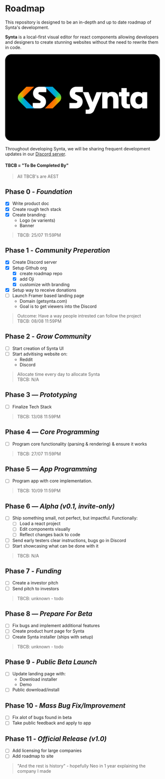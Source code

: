 # Roadmap 
This repository is designed to be an in-depth and up to date roadmap of Synta's development.

**Synta** is a local-first visual editor for react components allowing developers and designers to create stunning websites without the need to rewrite them in code.

<img src="https://raw.githubusercontent.com/SyntaApp/.github/refs/heads/main/assets/banner-rounded.png" alt="Synta Banner" width="900">

Throughout developing Synta, we will be sharing frequent development updates in our [Discord server]().

#### TBCB = "To Be Completed By"
> All TBCB's are AEST

## Phase 0 - *Foundation*
- [x] Write product doc
- [x] Create rough tech stack
- [x] Create branding:
  - Logo (w varients)
  - Banner
> TBCB: 25/07 11:59PM 

## Phase 1 - *Community Preperation*
- [x] Create Discord server
- [x] Setup Github org
  - [x] create roadmap repo
  - [x] add Oji
  - [x] customize with branding 
- [x] Setup way to receive donations
- [ ] Launch Framer based landing page
  - Domain (getsynta.com)
  - Goal is to get viewers into the Discord
> Outcome: Have a way people intrested can follow the project\
> TBCB: 08/08 11:59PM


## Phase 2 - *Grow Community*
- [ ] Start creation of Synta UI
- [ ] Start advitising website on:
  - Reddit 
  - Discord
> Allocate time every day to allocate Synta\
> TBCB: N/A

## Phase 3 — *Prototyping*
- [ ] Finalize Tech Stack
> TBCB: 13/08 11:59PM

## Phase 4 — *Core Programming*
- [ ] Program core functionality (parsing & rendering) & ensure it works
> TBCB: 27/07 11:59PM

## Phase 5 — *App Programming*
- [ ] Program app with core implementation.
> TBCB: 10/09 11:59PM

## Phase 6 — *Alpha (v0.1, invite-only)*
- [ ] Ship something small, not perfect, but impactful. Functionally:
  - [ ] Load a react project
  - [ ] Edit components visually
  - [ ] Reflect changes back to code
- [ ] Send early testers clear instructions, bugs go in Discord
- [ ] Start showcasing what can be done with it
> TBCB: N/A

## Phase 7 - *Funding*
- [ ] Create a investor pitch
- [ ] Send pitch to investors 
> TBCB: unknown - todo

## Phase 8 — *Prepare For Beta*
- [ ] Fix bugs and implement additional features
- [ ] Create product hunt page for Synta
- [ ] Create Synta installer (ships with setup)
> TBCB: unknown - todo

## Phase 9 - *Public Beta Launch*
- [ ] Update landing page with:
  - Download installer
  - Demo
- [ ] Public download/install

## Phase 10 - *Mass Bug Fix/Improvement* 
- [ ] Fix alot of bugs found in beta
- [ ] Take public feedback and apply to app

## Phase 11 - *Official Release (v1.0)*
- [ ] Add licensing for large companies
- [ ] Add roadmap to site

> "And the rest is history" - hopefully Neo in 1 year explaining the company I made
